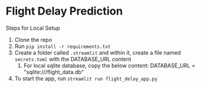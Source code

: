 # Flight Delay Prediction

Steps for Local Setup

1. Clone the repo
2. Run `pip install -r requirements.txt`
3. Create a folder called `.streamlit` and within it, create a file named `secrets.toml` with the DATABASE_URL content
    1. For local sqlite database, copy the below content:
        DATABASE_URL = "sqlite:///flight_data.db"
4. To start the app, run `streamlit run flight_delay_app.py`
